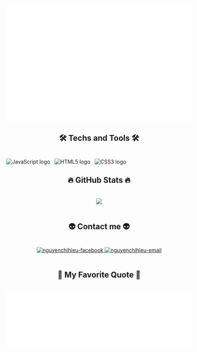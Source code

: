<!-- nguyenchihieu official -->
<a href="#" target="_blank">
  <img src="svg/hieuChiNguyen.svg" width="1200" alt="Nguyen Chi Hiéu" />
</a>

<h2 align="center">🛠 Techs and Tools 🛠</h2>
<br>
<!-- https://simpleicons.org/ -->
<span><img src="https://img.shields.io/badge/JavaScript-282C34?logo=javascript&logoColor=F7DF1E" alt="JavaScript logo" title="JavaScript" height="25" /></span>
&nbsp;
<span><img src="https://img.shields.io/badge/HTML5-282C34?logo=html5&logoColor=E34F26" alt="HTML5 logo" title="HTML5" height="25" /></span>
&nbsp;
<span><img src="https://img.shields.io/badge/CSS3-282C34?logo=css3&logoColor=1572B6" alt="CSS3 logo" title="CSS3" height="25" /></span>
&nbsp;

<br>
<h2 align="center">🔥 GitHub Stats 🔥</h2>
<!-- https://github.com/anuraghazra/github-readme-stats -->
<br>
<div align=center>
  <a href="#" title="ChiHieu">
    <img width="315" align="center" src="https://github-readme-stats.vercel.app/api/top-langs/?username=hieuChiNguyen&hide=c%23,powershell,Mathematica,Ruby,Objective-C,Objective-C%2b%2b,Cuda&title_color=61dafb&text_color=ffffff&icon_color=61dafb&bg_color=20232a&langs_count=8&layout=compact&border_color=61dafb&hide_border=true" />
  </a>
</div>

<br>
<h2 align="center">👽 Contact me 👽</h2>
<br>
<!-- https://icons8.com -->
<div align="center">
  <a href="https://www.facebook.com/profile.php?id=100047590084942" target="blank">
    <img src="https://img.icons8.com/bubbles/100/000000/facebook-new.png" alt="nguyenchihieu-facebook" />
  </a>
  <a href="mailto:hieu.nc1707bkhn@gmail.com" target="top">
    <img src="https://img.icons8.com/bubbles/100/000000/apple-mail.png" alt="nguyenchihieu-email" />
  </a>
</div>

<br>
<h2 align="center">📑 My Favorite Quote 📑</h2>
<br>
<a align="center" href="#" target="_blank">
  <img src="svg/hieuChiNguyen-quotes.svg" width="846" height="150" alt="Nguyen Chi Hieu" />
</a>


